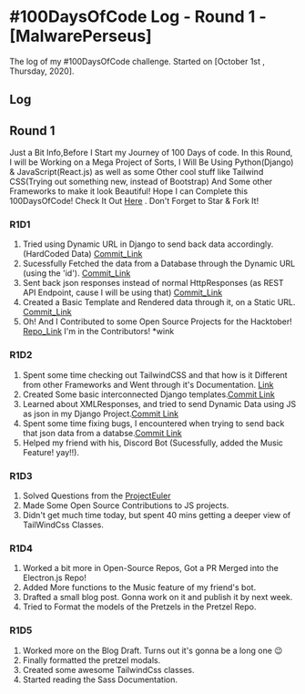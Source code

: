 # #100DaysOfCode Log - Round 1 - [MalwarePerseus]

The log of my #100DaysOfCode challenge. Started on [October 1st , Thursday, 2020].

## Log

## Round 1 
Just a Bit Info,Before I Start my Journey of 100 Days of code. In this Round, I will be Working on a Mega Project of Sorts, I Will Be Using Python(Django) & JavaScript(React.js) as well as some Other cool stuff like Tailwind CSS(Trying out something new, instead of Bootstrap) And Some other Frameworks to make it look Beautiful! Hope I can Complete this 100DaysOfCode!
Check It Out [Here](https://github.com/MalwarePerseus/Pretzel) . Don't Forget to Star & Fork It!
### R1D1 
1. Tried using Dynamic URL in Django to send back data accordingly.(HardCoded Data) [Commit_Link](https://github.com/MalwarePerseus/Pretzel/commit/ce8669d51a5958eb18d8f10093191acdf803f662)
2. Sucessfully Fetched the data from a Database through the Dynamic URL (using the 'id'). [Commit_Link](https://github.com/MalwarePerseus/Pretzel/commit/eea11662082e6eadc62241ce88b7fa5eed1ef8c7)
3. Sent back json responses instead of normal HttpResponses (as REST API Endpoint, cause I will be using that) [Commit_Link](https://github.com/MalwarePerseus/Pretzel/commit/8ccadc070b924367dc26afec6c47a90731fadc75)
4. Created a Basic Template and Rendered data through it, on a Static URL. [Commit_Link](https://github.com/MalwarePerseus/Pretzel/commit/ed5cadd77c33d43df8083d64382535d00b80f586)
5. Oh! And I Contributed to some Open Source Projects for the Hacktober! [Repo_Link](https://github.com/girishtulabandu/One_line_PythonPrograms) I'm in the Contributors! *wink

### R1D2
1. Spent some time checking out TailwindCSS and that how is it Different from other Frameworks and Went through it's Documentation. [Link](https://tailwindcss.com)
2. Created Some basic interconnected Django templates.[Commit Link](#)
3. Learned about XMLResponses, and tried to send Dynamic Data using JS as json in my Django Project.[Commit Link](#)
4. Spent some time fixing bugs, I encountered when trying to send back that json data from a databse.[Commit Link](#)
5. Helped my friend with his, Discord Bot (Sucessfully, added the Music Feature! yay!!).   

### R1D3
1. Solved Questions from the [ProjectEuler](https://projecteuler.net)
2. Made Some Open Source Contributions to JS projects.
3. Didn't get much time today, but spent 40 mins getting a deeper view of TailWindCss Classes.


### R1D4
1. Worked a bit more in Open-Source Repos, Got a PR Merged into the Electron.js Repo!
2. Added More functions to the Music feature of my friend's bot.
3. Drafted a small blog post. Gonna work on it and publish it by next week.
4. Tried to Format the models of the Pretzels in the Pretzel Repo.


### R1D5
1. Worked more on the Blog Draft. Turns out it's gonna be a long one :wink:
2. Finally formatted the pretzel modals.
3. Created some awesome TailwindCss classes.
4. Started reading the Sass Documentation.

